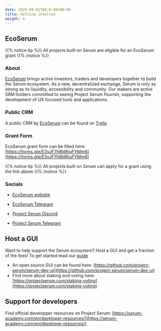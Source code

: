 ```yaml
---
date: 2020-09-01T00:0:00+00:00
title: Getting involved
weight: 4
---
```


## EcoSerum

{{% notice tip %}}
All projects built on Serum are eligible for an EcoSerum grant
{{% /notice %}}

### About

[EcoSerum](https://ecoserum.dev) brings active investors, traders and developers together to build the Serum ecosystem. As a new, decentralized exchange, Serum is only as strong as its liquidity, accessibility and community. Our stakers are active SRM holders committed to seeing Project Serum flourish, supporting the development of UX focused tools and applications.

### Public CRM

A public CRM by [EcoSerum](https://ecoserum.dev) can be found on [Trello](https://trello.com/b/bo0BiBYa/ecoserum)

### Grant Form

EcoSerum grant form can be filled here: [https://forms.gle/E3vJF7hWdRjuFYMm6](https://forms.gle/E3vJF7hWdRjuFYMm6)

{{% notice tip %}}
All projects built on Serum can apply for a grant using the link above
{{% /notice %}}

### Socials

- [EcoSerum website](https://www.ecoserum.dev/)

- [EcoSerum Telegram](https://t.me/ecoSerum)

- [Project Serum Discord](https://discord.gg/8UwqSaf)

- [Project Serum Telegram](https://t.me/ProjectSerum)

## Host a GUI

Want to help support the Serum ecosystem? Host a GUI and get a fraction of the fees! To get started read our [guide](/en/hosting-gui)

- An open source GUI can be found here: [https://github.com/project-serum/serum-dex-ui](https://github.com/project-serum/serum-dex-ui)
- Find more about staking and voting here: [https://projectserum.com/staking-voting](https://projectserum.com/staking-voting)

## Support for developers

Find official developper resources on Project Serum: [https://serum-academy.com/en/developer-resources/](https://serum-academy.com/en/developer-resources/)
